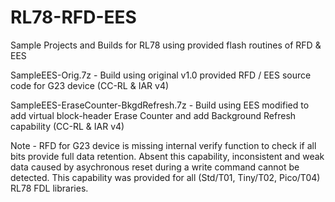 # RL78-RFD-EES
Sample Projects and Builds for RL78 using provided flash routines of RFD &amp; EES

SampleEES-Orig.7z - Build using original v1.0 provided RFD / EES source code for G23 device (CC-RL & IAR v4)

SampleEES-EraseCounter-BkgdRefresh.7z - Build using EES modified to add virtual block-header Erase Counter and add Background Refresh capability (CC-RL & IAR v4)

Note - RFD for G23 device is missing internal verify function to check if all bits provide full data retention.
       Absent this capability, inconsistent and weak data caused by asychronous reset during a write
       command cannot be detected.  This capability was provided for all (Std/T01, Tiny/T02, Pico/T04) RL78 FDL
       libraries.
